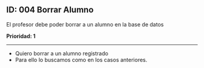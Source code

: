 ## ID: 004 Borrar Alumno
El profesor debe poder borrar a un alumno en la base de datos

**Prioridad: 1**

---

 - Quiero borrar a un alumno registrado
 - Para ello lo buscamos como en los casos anteriores.

